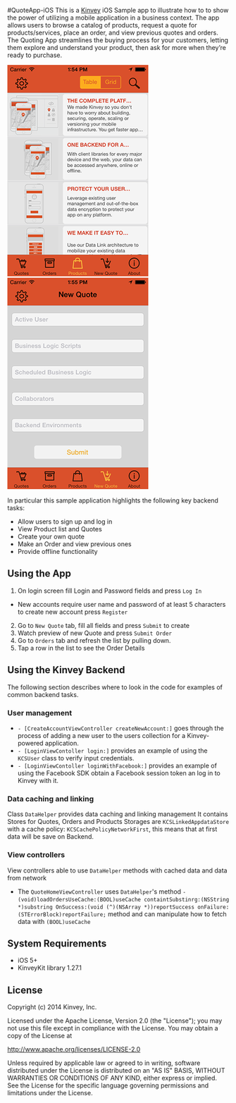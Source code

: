 #QuoteApp-iOS
This is a [Kinvey](http://www.kinvey.com) iOS Sample app to illustrate how to to show the power of utilizing a mobile application in a business context. The app allows users to browse a catalog of products, request a quote for products/services, place an order, and view previous quotes and orders. The Quoting App streamlines the buying process for your customers, letting them explore and understand your product, then ask for more when they’re ready to purchase. 

![](https://github.com/KinveyApps/QuoteApp-iOS/raw/master/assets/QuoteApp_ss1.png)
![](https://github.com/KinveyApps/QuoteApp-iOS/raw/master/assets/QuoteApp_ss3.png)

In particular this sample application highlights the following key backend tasks:
* Allow users to sign up and log in
* View Product list and Quotes
* Create your own quote
* Make an Order and view previous ones
* Provide offline functionality

## Using the App
1. On login screen fill Login and Password fields and press `Log In`
* New accounts require user name and password of at least 5 characters to create new account press `Register`
2. Go to `New Quote` tab, fill all fields and press `Submit` to create
3. Watch preview of new Quote and press `Submit Order`
4. Go to `Orders` tab and refresh the list by pulling down.
5. Tap a row in the list to see the Order Details

## Using the Kinvey Backend
The following section describes where to look in the code for examples of common backend tasks.

### User management
* `- [CreateAccountViewController createNewAccount:]` goes through the process of adding a new user to the users collection for a Kinvey-powered application. 
* `- [LoginViewContoller login:]` provides an example of using the `KCSUser` class to verify input credentials.
* `- [LoginViewContoller loginWithFacebook:]` provides an example of using the Facebook SDK obtain a Facebook session token an log in to Kinvey with it.


### Data caching and linking
Class `DataHelper` provides data caching and linking management
It contains Stores for Quotes, Orders and Products
Storages are `KCSLinkedAppdataStore` with a cache policy: `KCSCachePolicyNetworkFirst`, this means that at first data will be save on Backend.

### View controllers
View controllers able to use `DataHelper` methods with cached data and data from network
* The `QuoteHomeViewController` uses `DataHelper`'s method `- (void)loadOrdersUseCache:(BOOL)useCache containtSubstinrg:(NSString *)substring OnSuccess:(void (^)(NSArray *))reportSuccess onFailure:(STErrorBlock)reportFailure;` method and can manipulate how to fetch data with `(BOOL)useCache`

## System Requirements
* iOS 5+
* KinveyKit library 1.27.1

## License

Copyright (c) 2014 Kinvey, Inc.

Licensed under the Apache License, Version 2.0 (the "License");
you may not use this file except in compliance with the License.
You may obtain a copy of the License at

http://www.apache.org/licenses/LICENSE-2.0

Unless required by applicable law or agreed to in writing, software
distributed under the License is distributed on an "AS IS" BASIS,
WITHOUT WARRANTIES OR CONDITIONS OF ANY KIND, either express or implied.
See the License for the specific language governing permissions and
limitations under the License.